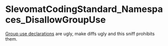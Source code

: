 # SlevomatCodingStandard_Namespaces_DisallowGroupUse

[Group use declarations](https://wiki.php.net/rfc/group_use_declarations) are ugly, make diffs ugly and this sniff prohibits them.
